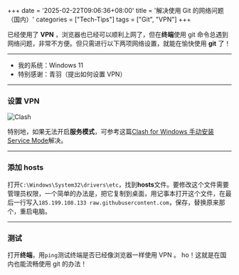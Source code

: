 +++
date = '2025-02-22T09:06:36+08:00'
title = '解决使用 Git 的网络问题（国内）'
categories = ["Tech-Tips"]
tags = ["Git", "VPN"]
+++

已经使用了 **VPN** ，浏览器也已经可以顺利上网了，但在**终端**使用 git 命令总遇到网络问题，非常不方便。但只需进行以下两项网络设置，就能在愉快使用 **git** 了！

<!--more-->

---

- 我的系统：Windows 11
- 特别感谢：青羽（提出如何设置 VPN）

---

### 设置 VPN

![Clash](https://mathagape.github.io/blog/images/git-network-issues-clash-settings.png)

特别地，如果无法开启**服务模式**，可参考这篇[Clash for Windows 手动安装 Service Mode](https://blog.arnozeng.com/archives/service-mode-setup-manually.html)解决。

---

### 添加 hosts

打开```C:\Windows\System32\drivers\etc```，找到**hosts**文件。要修改这个文件需要管理员权限，一个简单的办法是，把它复制到桌面，用记事本打开这个文件，在最后一行写入```185.199.108.133 raw.githubusercontent.com```，保存，替换原来那个，重启电脑。

---

### 测试

打开**终端**，用```ping```测试终端是否已经像浏览器一样使用 VPN 。
ho！这就是在国内也能流畅使用 git 的办法！